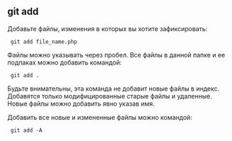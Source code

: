 ## git add

Добавьте файлы, изменения в которых вы хотите зафиксировать:

```Markdown=
 git add file_name.php
```
Файлы можно указывать через пробел. Все файлы в данной папке и ее подпаках можно добавить командой:

```Markdown=
 git add .
```
Будьте внимательны, эта команда не добавит новые файлы в индекс. Добавятся только модифицированные старые файлы и удаленные. Новые файлы можно добавить явно указав имя.

Добавить все новые и измененные файлы можно командой:

```Markdown=
 git add -A
```